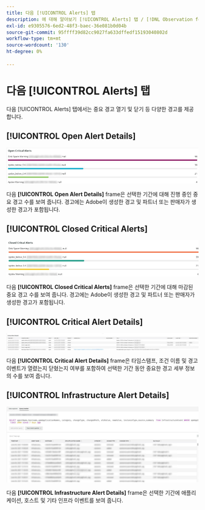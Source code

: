 ```yaml
---
title: 다음 [!UICONTROL Alerts] 탭
description: 에 대해 알아보기 [!UICONTROL Alerts] 탭 / [!DNL Observation for Adobe Commerce].
exl-id: e9305576-6ed2-48f3-baec-36e081b0d04b
source-git-commit: 95ffff39d82cc9027fa633dffedf15193040802d
workflow-type: tm+mt
source-wordcount: '130'
ht-degree: 0%

---
```


# 다음 [!UICONTROL Alerts] 탭

다음 [!UICONTROL Alerts] 탭에서는 중요 경고 열기 및 닫기 등 다양한 경고를 제공합니다.

## [!UICONTROL Open Alert Details]

![중요 경고 열기](../../assets/tools/observation-for-adobe-commerce/alerts-tab-1.jpg)

다음 **[!UICONTROL Open Alert Details]** frame은 선택한 기간에 대해 진행 중인 중요 경고 수를 보여 줍니다. 경고에는 Adobe이 생성한 경고 및 파트너 또는 판매자가 생성한 경고가 포함됩니다.

## [!UICONTROL Closed Critical Alerts]

![종료된 중요 경고](../../assets/tools/observation-for-adobe-commerce/alerts-tab-2.jpg)

다음 **[!UICONTROL Closed Critical Alerts]** frame은 선택한 기간에 대해 마감된 중요 경고 수를 보여 줍니다. 경고에는 Adobe이 생성한 경고 및 파트너 또는 판매자가 생성한 경고가 포함됩니다.

## [!UICONTROL Critical Alert Details]

![중요 경고 세부 정보](../../assets/tools/observation-for-adobe-commerce/alerts-tab-3.jpg)

다음 **[!UICONTROL Critical Alert Details]** frame은 타임스탬프, 조건 이름 및 경고 이벤트가 열렸는지 닫혔는지 여부를 포함하여 선택한 기간 동안 중요한 경고 세부 정보의 수를 보여 줍니다.

## [!UICONTROL Infrastructure Alert Details]

![인프라 경고 세부 정보](../../assets/tools/observation-for-adobe-commerce/alerts-tab-4.jpg)

다음 **[!UICONTROL Infrastructure Alert Details]** frame은 선택한 기간에 애플리케이션, 호스트 및 기타 인프라 이벤트를 보여 줍니다.
